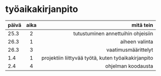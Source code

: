 # työaikakirjanpito

| **päivä** | **aika** | **mitä tein** |
|---------- |:--------:| --------------------------------------------------:|
| 25.3 | 2 | tutustuminen annettuihin ohjeisiin |
| 26.3 | 1 | aiheen valinta |
| 26.3 | 3 | vaatimusmäärittelyt |
| 1.4 | 1 | projektiin liittyvää työtä, kuten työaikakirjanpito |
| 2.4 | 4 | ohjelman koodausta |

